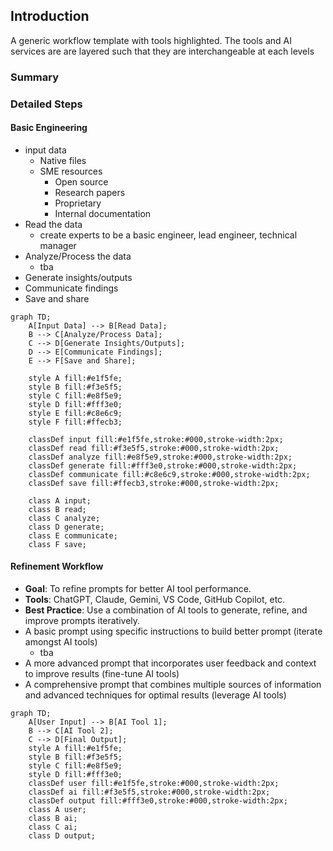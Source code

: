 ## Introduction

A generic workflow template with tools highlighted. The tools and AI services are are layered such that they are interchangeable at each levels

### Summary



### Detailed Steps

#### Basic Engineering

- input data
  - Native files
  - SME resources 
    - Open source
    - Research papers
    - Proprietary
    - Internal documentation
- Read the data
  - create experts to be a basic engineer, lead engineer, technical manager
- Analyze/Process the data
  - tba
- Generate insights/outputs
- Communicate findings
- Save and share

```mermaid
graph TD;
    A[Input Data] --> B[Read Data];
    B --> C[Analyze/Process Data];
    C --> D[Generate Insights/Outputs];
    D --> E[Communicate Findings];
    E --> F[Save and Share];

    style A fill:#e1f5fe;
    style B fill:#f3e5f5;
    style C fill:#e8f5e9;
    style D fill:#fff3e0;
    style E fill:#c8e6c9;
    style F fill:#ffecb3;

    classDef input fill:#e1f5fe,stroke:#000,stroke-width:2px;
    classDef read fill:#f3e5f5,stroke:#000,stroke-width:2px;
    classDef analyze fill:#e8f5e9,stroke:#000,stroke-width:2px;
    classDef generate fill:#fff3e0,stroke:#000,stroke-width:2px;
    classDef communicate fill:#c8e6c9,stroke:#000,stroke-width:2px;
    classDef save fill:#ffecb3,stroke:#000,stroke-width:2px;

    class A input;
    class B read;
    class C analyze;
    class D generate;
    class E communicate;
    class F save;
```

#### Refinement Workflow

- **Goal**: To refine prompts for better AI tool performance.
- **Tools**: ChatGPT, Claude, Gemini, VS Code, GitHub Copilot, etc.
- **Best Practice**: Use a combination of AI tools to generate, refine, and improve prompts iteratively.
- A basic prompt using specific instructions to build better prompt (iterate amongst AI tools)
  - tba
- A more advanced prompt that incorporates user feedback and context to improve results (fine-tune AI tools)
- A comprehensive prompt that combines multiple sources of information and advanced techniques for optimal results (leverage AI tools)

```mermaid
graph TD;
    A[User Input] --> B[AI Tool 1];
    B --> C[AI Tool 2];
    C --> D[Final Output];  
    style A fill:#e1f5fe;
    style B fill:#f3e5f5;
    style C fill:#e8f5e9;
    style D fill:#fff3e0;
    classDef user fill:#e1f5fe,stroke:#000,stroke-width:2px;
    classDef ai fill:#f3e5f5,stroke:#000,stroke-width:2px;
    classDef output fill:#fff3e0,stroke:#000,stroke-width:2px;
    class A user;
    class B ai;
    class C ai;
    class D output;
```

